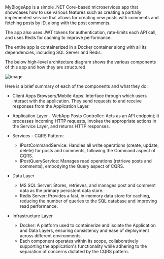 MyBlogsApp is a simple .NET Core-based microservices app that showcases how to use various features such as creating a partially implemented service that allows for creating new posts with comments and fetching posts by ID, along with the post comments.

The app also uses JWT tokens for authentication, rate-limits each API call, and uses Redis for caching to improve performance.

The entire app is containerized in a Docker container along with all its dependencies, including SQL Server and Redis.

The below high-level architecture diagram shows the various components of this app and how they are structured.

![image](https://github.com/supreettare/MyBlogsApp/assets/284847/b4b9ae37-006e-4041-b3e2-25f0c26e22c6)

Here is a brief summary of each of the components and what they do: 

- Client Apps
Browsers/Mobile Apps: Interface through which users interact with the application. They send requests to and receive responses from the Application Layer.

- Application Layer - WebApp
Posts Controller: Acts as an API endpoint; it processes incoming HTTP requests, invokes the appropriate actions in the Service Layer, and returns HTTP responses.

- Services - CQRS Pattern:
    - IPostCommandService: Handles all write operations (create, update, delete) for posts and comments, following the Command aspect of CQRS.
    - IPostQueryService: Manages read operations (retrieve posts and comments), embodying the Query aspect of CQRS.

- Data Layer
    - MS SQL Server: Stores, retrieves, and manages post and comment data as the primary persistent data store.
    - Redis Server: Provides a fast, in-memory data store for caching, reducing the number of queries to the SQL database and improving read performance.

- Infrastructure Layer
    - Docker: A platform used to containerize and isolate the Application and Data Layers, ensuring consistency and ease of deployment across different environments.
    - Each component operates within its scope, collaboratively supporting the application's functionality while adhering to the separation of concerns dictated by the CQRS pattern.




